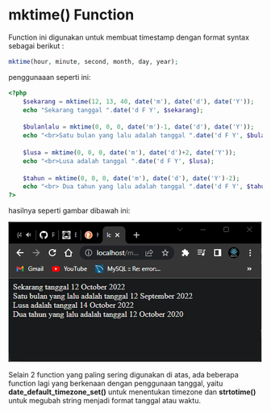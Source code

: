 # mktime() Function

Function ini digunakan untuk membuat timestamp dengan format syntax sebagai berikut :

```PHP
mktime(hour, minute, second, month, day, year);
```
penggunaaan seperti ini:

```PHP
<?php
    $sekarang = mktime(12, 13, 40, date('m'), date('d'), date('Y'));
    echo "Sekarang tanggal ".date('d F Y', $sekarang);

    $bulanlalu = mktime(0, 0, 0, date('m')-1, date('d'), date('Y'));
    echo "<br>Satu bulan yang lalu adalah tanggal ".date('d F Y', $bulanlalu);

    $lusa = mktime(0, 0, 0, date('m'), date('d')+2, date('Y'));
    echo "<br>Lusa adalah tanggal ".date('d F Y', $lusa);

    $tahun = mktime(0, 0, 0, date('m'), date('d'), date('Y')-2);
    echo "<br> Dua tahun yang lalu adalah tanggal ".date('d F Y', $tahun);
?>
```

hasilnya seperti gambar dibawah ini:

![mktime_function_output](mktimefunction.png)


Selain 2 function yang paling sering digunakan di atas, ada beberapa function lagi yang berkenaan dengan penggunaan tanggal, yaitu **date_default_timezone_set()** untuk menentukan timezone dan **strtotime()** untuk megubah string menjadi format tanggal atau waktu.